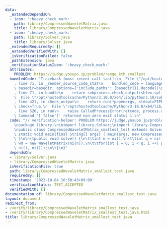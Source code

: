 ```yaml
---
data:
  _extendedDependsOn:
  - icon: ':heavy_check_mark:'
    path: library/CompressedWaveletMatrix.java
    title: library/CompressedWaveletMatrix.java
  - icon: ':heavy_check_mark:'
    path: library/Solver.java
    title: library/Solver.java
  _extendedRequiredBy: []
  _extendedVerifiedWith: []
  _isVerificationFailed: false
  _pathExtension: java
  _verificationStatusIcon: ':heavy_check_mark:'
  attributes:
    PROBLEM: https://judge.yosupo.jp/problem/range_kth_smallest
  bundledCode: "Traceback (most recent call last):\n  File \"/opt/hostedtoolcache/Python/3.10.8/x64/lib/python3.10/site-packages/onlinejudge_verify/documentation/build.py\"\
    , line 71, in _render_source_code_stat\n    bundled_code = language.bundle(stat.path,\
    \ basedir=basedir, options={'include_paths': [basedir]}).decode()\n  File \"/opt/hostedtoolcache/Python/3.10.8/x64/lib/python3.10/site-packages/onlinejudge_verify/languages/user_defined.py\"\
    , line 71, in bundle\n    return subprocess.check_output(shlex.split(command))\n\
    \  File \"/opt/hostedtoolcache/Python/3.10.8/x64/lib/python3.10/subprocess.py\"\
    , line 421, in check_output\n    return run(*popenargs, stdout=PIPE, timeout=timeout,\
    \ check=True,\n  File \"/opt/hostedtoolcache/Python/3.10.8/x64/lib/python3.10/subprocess.py\"\
    , line 526, in run\n    raise CalledProcessError(retcode, process.args,\nsubprocess.CalledProcessError:\
    \ Command '['false']' returned non-zero exit status 1.\n"
  code: "// verification-helper: PROBLEM https://judge.yosupo.jp/problem/range_kth_smallest\n\
    \npackage library;\n\nimport library.Solver;\nimport library.CompressedWaveletMatrix;\n\
    \npublic class CompressedWaveletMatrix_smallest_test extends Solver {\n\tpublic\
    \ static void main(final String[] args) { main(args, new CompressedWaveletMatrix_smallest_test());\
    \ }\n\n\tpublic void solve() {\n\t\tint n = ni();\n\t\tint q = ni();\n\t\tWaveletMatrix\
    \ wm = new WaveletMatrix(ni(n));\n\t\tfor(int i = 0; i < q; i ++) prtln(wm.smallest(ni(),\
    \ ni(), ni()));\n\t}\n}"
  dependsOn:
  - library/Solver.java
  - library/CompressedWaveletMatrix.java
  isVerificationFile: true
  path: library/CompressedWaveletMatrix_smallest_test.java
  requiredBy: []
  timestamp: '2022-10-04 10:50:43+09:00'
  verificationStatus: TEST_ACCEPTED
  verifiedWith: []
documentation_of: library/CompressedWaveletMatrix_smallest_test.java
layout: document
redirect_from:
- /verify/library/CompressedWaveletMatrix_smallest_test.java
- /verify/library/CompressedWaveletMatrix_smallest_test.java.html
title: library/CompressedWaveletMatrix_smallest_test.java
---
```

